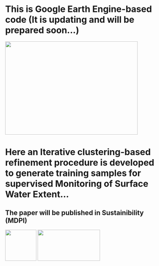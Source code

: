 # This is Google Earth Engine-based code (It is updating and will be prepared soon...)

<img src="https://user-images.githubusercontent.com/34648501/165074750-7f521139-5115-40c4-aaee-2c974080e1aa.jpg" width="425" height="300"/>

# Here an Iterative clustering-based refinement procedure is developed to generate training samples for supervised Monitoring of Surface Water Extent...
## The paper will be published in Sustainibility (MDPI)


<img src="https://user-images.githubusercontent.com/34648501/175025442-fbe28cc8-3b2d-46e6-b6c5-aaa59578f041.JPG" width="100" height="100"/> <img src="https://user-images.githubusercontent.com/34648501/175025750-e972a87d-1bbb-4de1-95c8-d74591ea79a6.JPG" width="200" height="100"/>

